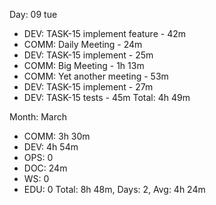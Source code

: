 Day: 09 tue
 - DEV: TASK-15 implement feature - 42m
 - COMM: Daily Meeting - 24m
 - DEV: TASK-15 implement - 25m
 - COMM: Big Meeting - 1h 13m
 - COMM: Yet another meeting - 53m
 - DEV: TASK-15 implement - 27m
 - DEV: TASK-15 tests - 45m
   Total: 4h 49m

Month: March
 - COMM: 3h 30m
 - DEV: 4h 54m
 - OPS: 0
 - DOC: 24m
 - WS: 0
 - EDU: 0
   Total: 8h 48m, Days: 2, Avg: 4h 24m

